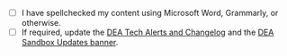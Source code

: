 <!-- Confirm each item by changing '[ ]' to '[x]' (if applicable). -->

* [ ] I have spellchecked my content using Microsoft Word, Grammarly, or otherwise.
* [ ] If required, update the [DEA Tech Alerts and Changelog](TechAlertsChangelog) and the [DEA Sandbox Updates banner](SandboxUpdatesBanner).

[TechAlertsChangelog]: https://github.com/GeoscienceAustralia/dea-knowledge-hub/blob/main/docs/tech-alerts-changelog/_tech_alerts_changelog.md
[SandboxUpdatesBanner]: https://bitbucket.org/geoscienceaustralia/datakube-apps/src/64c28bbf3d0e019d8940547a22f78b9bfd58d739/clusters/dea-sandbox/sandbox.yaml
